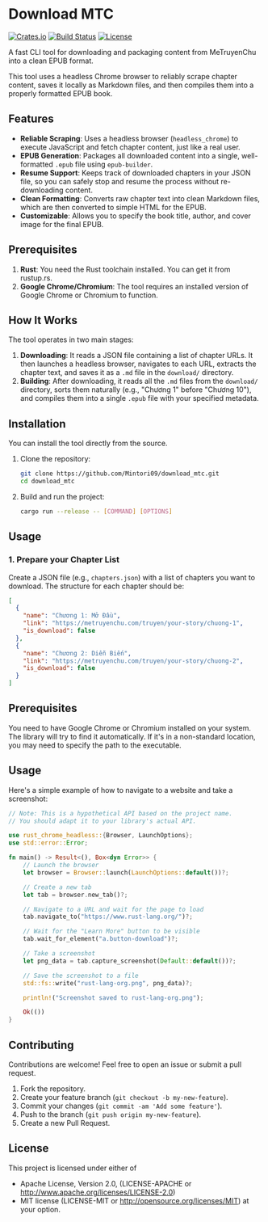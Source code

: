 # Download MTC

[![Crates.io](https://img.shields.io/crates/v/download_mtc.svg)](https://crates.io/crates/download_mtc)
[![Build Status](https://img.shields.io/github/actions/workflow/status/Mintori09/download_mtc/rust.yml?branch=main)](https://github.com/Mintori09/download_mtc/actions)
[![License](https://img.shields.io/badge/license-MIT-blue.svg)](https://opensource.org/licenses/MIT)

A fast CLI tool for downloading and packaging content from MeTruyenChu into a clean EPUB format.

This tool uses a headless Chrome browser to reliably scrape chapter content, saves it locally as Markdown files, and then compiles them into a properly formatted EPUB book.

## Features

*   **Reliable Scraping**: Uses a headless browser (`headless_chrome`) to execute JavaScript and fetch chapter content, just like a real user.
*   **EPUB Generation**: Packages all downloaded content into a single, well-formatted `.epub` file using `epub-builder`.
*   **Resume Support**: Keeps track of downloaded chapters in your JSON file, so you can safely stop and resume the process without re-downloading content.
*   **Clean Formatting**: Converts raw chapter text into clean Markdown files, which are then converted to simple HTML for the EPUB.
*   **Customizable**: Allows you to specify the book title, author, and cover image for the final EPUB.

## Prerequisites

1.  **Rust**: You need the Rust toolchain installed. You can get it from rustup.rs.
2.  **Google Chrome/Chromium**: The tool requires an installed version of Google Chrome or Chromium to function.

## How It Works

The tool operates in two main stages:

1.  **Downloading**: It reads a JSON file containing a list of chapter URLs. It then launches a headless browser, navigates to each URL, extracts the chapter text, and saves it as a `.md` file in the `download/` directory.
2.  **Building**: After downloading, it reads all the `.md` files from the `download/` directory, sorts them naturally (e.g., "Chương 1" before "Chương 10"), and compiles them into a single `.epub` file with your specified metadata.

## Installation

You can install the tool directly from the source.

1.  Clone the repository:
    ```sh
    git clone https://github.com/Mintori09/download_mtc.git
    cd download_mtc
    ```

2.  Build and run the project:
    ```sh
    cargo run --release -- [COMMAND] [OPTIONS]
    ```

## Usage

### 1. Prepare your Chapter List

Create a JSON file (e.g., `chapters.json`) with a list of chapters you want to download. The structure for each chapter should be:

```json
[
  {
    "name": "Chương 1: Mở Đầu",
    "link": "https://metruyenchu.com/truyen/your-story/chuong-1",
    "is_download": false
  },
  {
    "name": "Chương 2: Diễn Biến",
    "link": "https://metruyenchu.com/truyen/your-story/chuong-2",
    "is_download": false
  }
]
```

## Prerequisites

You need to have Google Chrome or Chromium installed on your system. The library will try to find it automatically. If it's in a non-standard location, you may need to specify the path to the executable.

## Usage

Here's a simple example of how to navigate to a website and take a screenshot:

```rust
// Note: This is a hypothetical API based on the project name.
// You should adapt it to your library's actual API.

use rust_chrome_headless::{Browser, LaunchOptions};
use std::error::Error;

fn main() -> Result<(), Box<dyn Error>> {
    // Launch the browser
    let browser = Browser::launch(LaunchOptions::default())?;

    // Create a new tab
    let tab = browser.new_tab()?;

    // Navigate to a URL and wait for the page to load
    tab.navigate_to("https://www.rust-lang.org/")?;

    // Wait for the "Learn More" button to be visible
    tab.wait_for_element("a.button-download")?;

    // Take a screenshot
    let png_data = tab.capture_screenshot(Default::default())?;

    // Save the screenshot to a file
    std::fs::write("rust-lang-org.png", png_data)?;

    println!("Screenshot saved to rust-lang-org.png");

    Ok(())
}
```

## Contributing

Contributions are welcome! Feel free to open an issue or submit a pull request.

1.  Fork the repository.
2.  Create your feature branch (`git checkout -b my-new-feature`).
3.  Commit your changes (`git commit -am 'Add some feature'`).
4.  Push to the branch (`git push origin my-new-feature`).
5.  Create a new Pull Request.

## License

This project is licensed under either of
*   Apache License, Version 2.0, (LICENSE-APACHE or http://www.apache.org/licenses/LICENSE-2.0)
*   MIT license (LICENSE-MIT or http://opensource.org/licenses/MIT)
at your option.
